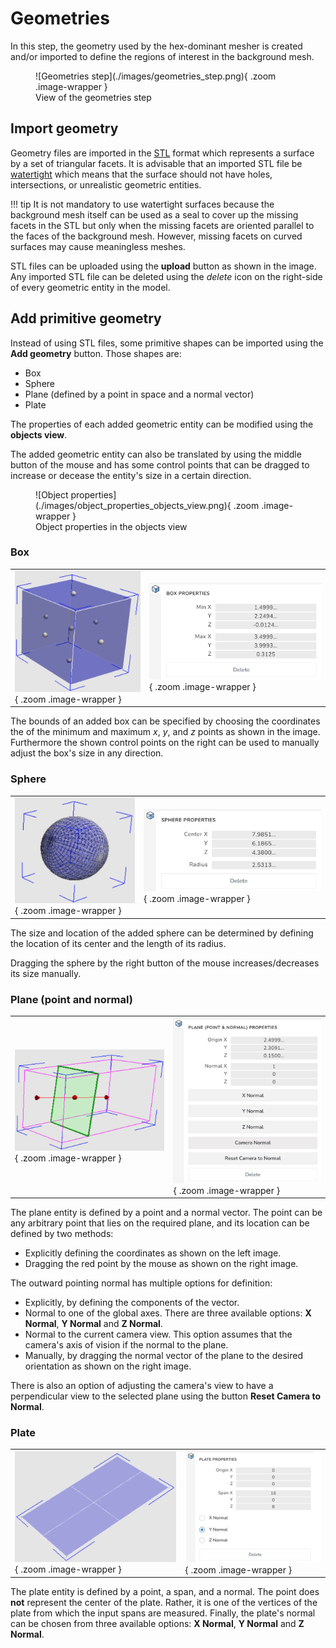 # Geometries

In this step, the geometry used by the hex-dominant mesher is created and/or 
imported to define the regions of interest in the background mesh.

<figure markdown>
  ![Geometries step](./images/geometries_step.png){ .zoom .image-wrapper }
  <figcaption>View of the geometries step</figcaption>
</figure>

## Import geometry

Geometry files are imported in the [STL](https://en.wikipedia.org/wiki/STL_(file_format)) 
format which represents a surface by a set of triangular facets. It is advisable 
that an imported STL file be [watertight](https://knowledge.autodesk.com/support/moldflow-insight/learn-explore/caas/CloudHelp/cloudhelp/2017/ENU/MoldflowInsight/files/GUID-C0DF9415-33E2-4324-9278-61DB76CA3402-htm.html) 
which means that the surface should not have holes, intersections, or unrealistic 
geometric entities. 

!!! tip
    It is not mandatory to use watertight surfaces because the background mesh 
    itself can be used as a seal to cover up the missing facets in the STL but 
    only when the missing facets are oriented parallel to the faces of the 
    background mesh. However, missing facets on curved surfaces may cause 
    meaningless meshes. 

STL files can be uploaded using the **upload** button as shown in the image. 
Any imported STL file can be deleted using the *delete* icon on the right-side 
of every geometric entity in the model.

## Add primitive geometry

Instead of using STL files, some primitive shapes can be imported using the 
**Add geometry** button. Those shapes are:

  - Box
  - Sphere
  - Plane (defined by a point in space and a normal vector)
  - Plate

The properties of each added geometric entity can be modified using the 
**objects view**. 

The added geometric entity can also be translated by using the middle button 
of the mouse and has some control points that can be dragged to increase or 
decease the entity's size in a certain direction.

<figure markdown>
  ![Object properties](./images/object_properties_objects_view.png){ .zoom .image-wrapper }
  <figcaption>Object properties in the objects view</figcaption>
</figure>

### Box

|                                                                                       |                                                                                      |
| ------------------------------------------------------------------------------------- | ------------------------------------------------------------------------------------ |
| ![Object](./images/geometries_box_highlighted.png){ .zoom .image-wrapper } | ![Object properties](./images/geometries_box_properties.png){ .zoom .image-wrapper } |

The bounds of an added box can be specified by choosing the coordinates the of 
the minimum and maximum $x$, $y$, and $z$ points as shown in the image. 
Furthermore the shown control points on the right can be used to manually adjust 
the box's size in any direction.

### Sphere

|                                                                                       |                                                                                      |
| ------------------------------------------------------------------------------------- | ------------------------------------------------------------------------------------ |
| ![Object](./images/geometries_sphere_highlighted.png){ .zoom .image-wrapper } | ![Object properties](./images/geometries_sphere_properties.png){ .zoom .image-wrapper } |

The size and location of the added sphere can be determined by defining the 
location of its center and the length of its radius.

Dragging the sphere by the right button of the mouse increases/decreases its 
size manually.

### Plane (point and normal)

|                                                                                       |                                                                                      |
| ------------------------------------------------------------------------------------- | ------------------------------------------------------------------------------------ |
| ![Object](./images/geometries_plane_highlighted.png){ .zoom .image-wrapper } | ![Object properties](./images/geometries_plane_properties.png){ .zoom .image-wrapper } |

The plane entity is defined by a point and a normal vector. The point can be 
any arbitrary point that lies on the required plane, and its location can be 
defined by two methods:

 - Explicitly defining the coordinates as shown on the left image.
 - Dragging the red point by the mouse as shown on the right image.

The outward pointing normal has multiple options for definition:

- Explicitly, by defining the components of the vector.
- Normal to one of the global axes. There are three available options: 
  **X Normal**, **Y Normal** and **Z Normal**.
- Normal to the current camera view. This option assumes that the camera's axis 
  of vision if the normal to the plane.
- Manually, by dragging the normal vector of the plane to the desired 
  orientation as shown on the right image.

There is also an option of adjusting the camera's view to have a perpendicular 
view to the selected plane using the button **Reset Camera to Normal**.

### Plate

|                                                                                       |                                                                                      |
| ------------------------------------------------------------------------------------- | ------------------------------------------------------------------------------------ |
| ![Object](./images/geometries_plate_highlighted.png){ .zoom .image-wrapper } | ![Object properties](./images/geometries_plate_properties.png){ .zoom .image-wrapper } |

The plate entity is defined by a point, a span, and a normal. The point does 
**not** represent the center of the plate. Rather, it is one of the vertices 
of the plate from which the input spans are measured. Finally, the plate's 
normal can be chosen from three available options: 
**X Normal**, **Y Normal** and **Z Normal**.
